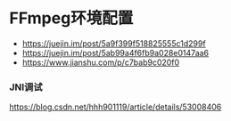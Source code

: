 # FFmpeg环境配置
* https://juejin.im/post/5a9f399f518825555c1d299f
* https://juejin.im/post/5ab99a4f6fb9a028e0147aa6
* https://www.jianshu.com/p/c7bab9c020f0

### JNI调试
https://blog.csdn.net/hhh901119/article/details/53008406